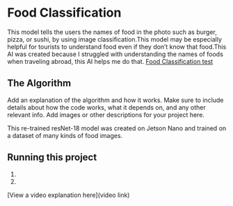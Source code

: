 # Food Classification

This model tells the users the names of food in the photo such as burger, pizza, or sushi, by using image classification.This model may be especially helpful for tourists to understand food even if they don’t know that food.This AI was created because I struggled with understanding the names of foods when traveling abroad, this AI helps me do that.
[Food Classification test](https://github.com/user-attachments/assets/d041eba7-24d9-4879-bca1-4a7b2bf5dac8)

## The Algorithm

Add an explanation of the algorithm and how it works. Make sure to include details about how the code works, what it depends on, and any other relevant info. Add images or other descriptions for your project here. 

This re-trained resNet-18 model was created on Jetson Nano and trained on a dataset of many kinds of food images.


## Running this project

1. 
2. 

[View a video explanation here](video link)
